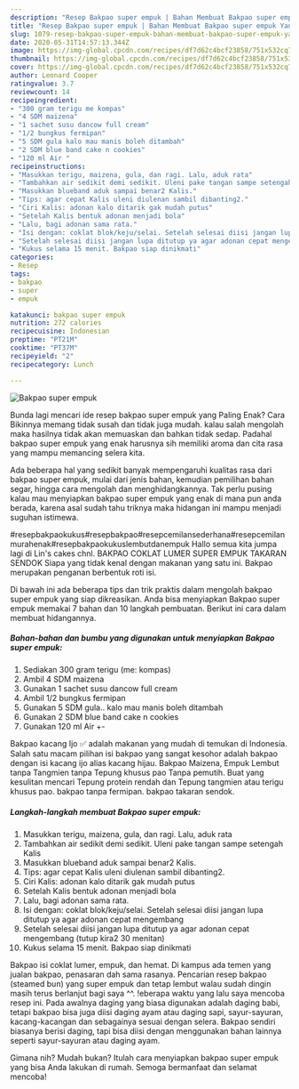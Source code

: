 ```yaml
---
description: "Resep Bakpao super empuk | Bahan Membuat Bakpao super empuk Yang Enak Dan Mudah"
title: "Resep Bakpao super empuk | Bahan Membuat Bakpao super empuk Yang Enak Dan Mudah"
slug: 1079-resep-bakpao-super-empuk-bahan-membuat-bakpao-super-empuk-yang-enak-dan-mudah
date: 2020-05-31T14:57:13.344Z
image: https://img-global.cpcdn.com/recipes/df7d62c4bcf23858/751x532cq70/bakpao-super-empuk-foto-resep-utama.jpg
thumbnail: https://img-global.cpcdn.com/recipes/df7d62c4bcf23858/751x532cq70/bakpao-super-empuk-foto-resep-utama.jpg
cover: https://img-global.cpcdn.com/recipes/df7d62c4bcf23858/751x532cq70/bakpao-super-empuk-foto-resep-utama.jpg
author: Leonard Cooper
ratingvalue: 3.7
reviewcount: 14
recipeingredient:
- "300 gram terigu me kompas"
- "4 SDM maizena"
- "1 sachet susu dancow full cream"
- "1/2 bungkus fermipan"
- "5 SDM gula kalo mau manis boleh ditambah"
- "2 SDM blue band cake n cookies"
- "120 ml Air "
recipeinstructions:
- "Masukkan terigu, maizena, gula, dan ragi. Lalu, aduk rata"
- "Tambahkan air sedikit demi sedikit. Uleni pake tangan sampe setengah Kalis"
- "Masukkan blueband aduk sampai benar2 Kalis."
- "Tips: agar cepat Kalis uleni diulenan sambil dibanting2."
- "Ciri Kalis: adonan kalo ditarik gak mudah putus"
- "Setelah Kalis bentuk adonan menjadi bola"
- "Lalu, bagi adonan sama rata."
- "Isi dengan: coklat blok/keju/selai. Setelah selesai diisi jangan lupa ditutup ya agar adonan cepat mengembang"
- "Setelah selesai diisi jangan lupa ditutup ya agar adonan cepat mengembang (tutup kira2 30 menitan)"
- "Kukus selama 15 menit. Bakpao siap dinikmati"
categories:
- Resep
tags:
- bakpao
- super
- empuk

katakunci: bakpao super empuk 
nutrition: 272 calories
recipecuisine: Indonesian
preptime: "PT21M"
cooktime: "PT37M"
recipeyield: "2"
recipecategory: Lunch

---
```



![Bakpao super empuk](https://img-global.cpcdn.com/recipes/df7d62c4bcf23858/751x532cq70/bakpao-super-empuk-foto-resep-utama.jpg)

Bunda lagi mencari ide resep bakpao super empuk yang Paling Enak? Cara Bikinnya memang tidak susah dan tidak juga mudah. kalau salah mengolah maka hasilnya tidak akan memuaskan dan bahkan tidak sedap. Padahal bakpao super empuk yang enak harusnya sih memiliki aroma dan cita rasa yang mampu memancing selera kita.

Ada beberapa hal yang sedikit banyak mempengaruhi kualitas rasa dari bakpao super empuk, mulai dari jenis bahan, kemudian pemilihan bahan segar, hingga cara mengolah dan menghidangkannya. Tak perlu pusing kalau mau menyiapkan bakpao super empuk yang enak di mana pun anda berada, karena asal sudah tahu triknya maka hidangan ini mampu menjadi suguhan istimewa.

#resepbakpaokukus#resepbakpao#resepcemilansederhana#resepcemilanmurahenak#resepbakpaokukuslembutdanempuk Hallo semua kita jumpa lagi di Lin&#39;s cakes chnl. BAKPAO COKLAT LUMER SUPER EMPUK TAKARAN SENDOK Siapa yang tidak kenal dengan makanan yang satu ini. Bakpao merupakan penganan berbentuk roti isi.


Di bawah ini ada beberapa tips dan trik praktis dalam mengolah bakpao super empuk yang siap dikreasikan. Anda bisa menyiapkan Bakpao super empuk memakai 7 bahan dan 10 langkah pembuatan. Berikut ini cara dalam membuat hidangannya.

<!--inarticleads1-->

##### Bahan-bahan dan bumbu yang digunakan untuk menyiapkan Bakpao super empuk:

1. Sediakan 300 gram terigu (me: kompas)
1. Ambil 4 SDM maizena
1. Gunakan 1 sachet susu dancow full cream
1. Ambil 1/2 bungkus fermipan
1. Gunakan 5 SDM gula.. kalo mau manis boleh ditambah
1. Gunakan 2 SDM blue band cake n cookies
1. Gunakan 120 ml Air +-


Bakpao kacang Ijo ✅ adalah makanan yang mudah di temukan di Indonesia. Salah satu macam pilihan isi bakpao yang sangat kesohor adalah bakpao dengan isi kacang ijo alias kacang hijau. Bakpao Maizena, Empuk Lembut tanpa Tangmien tanpa Tepung khusus pao Tanpa pemutih. Buat yang kesulitan mencari Tepung protein rendah dan Tepung tangmien atau terigu khusus pao. bakpao tanpa fermipan. bakpao takaran sendok. 

<!--inarticleads2-->

##### Langkah-langkah membuat Bakpao super empuk:

1. Masukkan terigu, maizena, gula, dan ragi. Lalu, aduk rata
1. Tambahkan air sedikit demi sedikit. Uleni pake tangan sampe setengah Kalis
1. Masukkan blueband aduk sampai benar2 Kalis.
1. Tips: agar cepat Kalis uleni diulenan sambil dibanting2.
1. Ciri Kalis: adonan kalo ditarik gak mudah putus
1. Setelah Kalis bentuk adonan menjadi bola
1. Lalu, bagi adonan sama rata.
1. Isi dengan: coklat blok/keju/selai. Setelah selesai diisi jangan lupa ditutup ya agar adonan cepat mengembang
1. Setelah selesai diisi jangan lupa ditutup ya agar adonan cepat mengembang (tutup kira2 30 menitan)
1. Kukus selama 15 menit. Bakpao siap dinikmati


Bakpao isi coklat lumer, empuk, dan hemat. Di kampus ada temen yang jualan bakpao, penasaran dah sama rasanya. Pencarian resep bakpao (steamed bun) yang super empuk dan tetap lembut walau sudah dingin masih terus berlanjut bagi saya ^^. !eberapa waktu yang lalu saya mencoba resep ini. Pada awalnya daging yang biasa digunakan adalah daging babi, tetapi bakpao bisa juga diisi daging ayam atau daging sapi, sayur-sayuran, kacang-kacangan dan sebagainya sesuai dengan selera. Bakpao sendiri biasanya berisi daging, tapi bisa diisi dengan menggunakan bahan lainnya seperti sayur-sayuran atau daging ayam. 

Gimana nih? Mudah bukan? Itulah cara menyiapkan bakpao super empuk yang bisa Anda lakukan di rumah. Semoga bermanfaat dan selamat mencoba!
